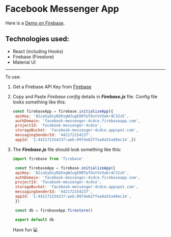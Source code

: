# Facebook Messenger App

Here is a [Demo on Firebase](https://facebook-messenger-4cdce.web.app/).

## Technologies used:

- React (including Hooks)
- Firebase (Firestore)
- Material UI
_____________________________________________________

To use:

1. Get a Firebase API Key from [Firebase](https://firebase.google.com/)
2. Copy and Paste *Firebase config* details in ***Firebase.js*** file. Config file looks something like this:
   
   ```js
   const firebaseApp = firebase.initializeApp({
	apiKey: 'AIzaSyDzy6QXxgWJugE00TpTOutVv5wkr4C32zE',
	authDomain: 'facebook-messenger-4cdce.firebaseapp.com',
	projectId: 'facebook-messenger-4cdce',
	storageBucket: 'facebook-messenger-4cdce.appspot.com',
	messagingSenderId: '442172154237',
	appId: '1:442172154237:web:097de62ffea8a55a49ec14',})
   ```
3. The ***Firebase.js*** file should look something like this: 
   ```js
   import firebase from 'firebase'

	const firebaseApp = firebase.initializeApp({
	apiKey: 'AIzaSyDzy6QXxgWJugE00TpTOutVv5wkr4C32zE',
	authDomain: 'facebook-messenger-4cdce.firebaseapp.com',
	projectId: 'facebook-messenger-4cdce',
	storageBucket: 'facebook-messenger-4cdce.appspot.com',
	messagingSenderId: '442172154237',
	appId: '1:442172154237:web:097de62ffea8a55a49ec14',
	})

	const db = firebaseApp.firestore()

	export default db
   ```
   
   Have fun 💻
